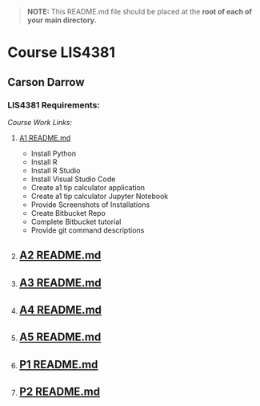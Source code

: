 > **NOTE:** This README.md file should be placed at the **root of each of your main directory.**

# Course LIS4381

## Carson Darrow

### LIS4381 Requirements:

*Course Work Links:*

1. [A1 README.md](a1/README.md "My A1 README.md file")
    - Install Python
    - Install R
    - Install R Studio
    - Install Visual Studio Code
    - Create a1 tip calculator application 
    - Create a1 tip calculator Jupyter Notebook
    - Provide Screenshots of Installations
    - Create Bitbucket Repo
    - Complete Bitbucket tutorial
    - Provide git command descriptions 

2. [A2 README.md](a2/README.md "My A2 README.md file")
    - 
    
3. [A3 README.md](a3/README.md "My A3 README.md file")
    - 
    
4. [A4 README.md](a4/README.md "My A4 README.md file")
    - 
    
    
5. [A5 README.md](a5/README.md "My A5 README.md file")
    - 
    
    
6. [P1 README.md](p1/README.md "My p1 README.md file")
    - 

7. [P2 README.md](p2/README.md "My p2 README.md file")
    - 
